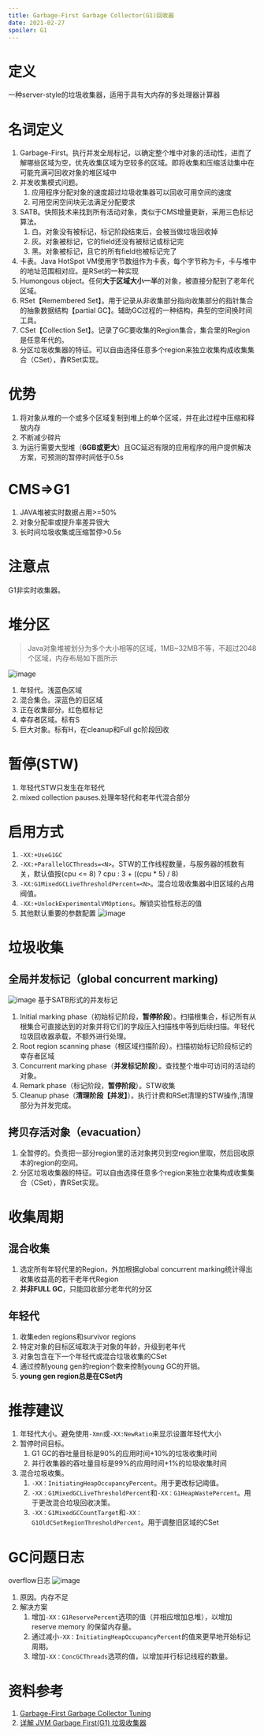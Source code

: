 ```yaml
---
title: Garbage-First Garbage Collector(G1)回收器
date: 2021-02-27
spoiler: G1
---
```


# 定义

一种server-style的垃圾收集器，适用于具有大内存的多处理器计算器

# 名词定义

1. Garbage-First。执行并发全局标记，以确定整个堆中对象的活动性，进而了解哪些区域为空，优先收集区域为空较多的区域。即将收集和压缩活动集中在可能充满可回收对象的堆区域中
2. 并发收集模式问题。
    1. 应用程序分配对象的速度超过垃圾收集器可以回收可用空间的速度
    2. 可用空闲空间块无法满足分配要求
3. SATB。快照技术来找到所有活动对象，类似于CMS增量更新，采用三色标记算法。
    1. 白。对象没有被标记，标记阶段结束后，会被当做垃圾回收掉
    2. 灰。对象被标记，它的field还没有被标记或标记完
    3. 黑。对象被标记，且它的所有field也被标记完了
4. 卡表。Java HotSpot VM使用字节数组作为卡表，每个字节称为卡，卡与堆中的地址范围相对应。是RSet的一种实现
5. Humongous object。任何**大于区域大小一半**的对象，被直接分配到了老年代区域。
6. RSet【Remembered Set】。用于记录从非收集部分指向收集部分的指针集合的抽象数据结构【partial GC】。辅助GC过程的一种结构，典型的空间换时间工具。
7. CSet【Collection Set】。记录了GC要收集的Region集合，集合里的Region是任意年代的。
8. 分区垃圾收集器的特征。可以自由选择任意多个region来独立收集构成收集集合（CSet），靠RSet实现。

# 优势

1. 将对象从堆的一个或多个区域复制到堆上的单个区域，并在此过程中压缩和释放内存
2. 不断减少碎片
3. 为运行需要大型堆（**6GB或更大**）且GC延迟有限的应用程序的用户提供解决方案，可预测的暂停时间低于0.5s

# CMS=>G1

1. JAVA堆被实时数据占用>=50%
2. 对象分配率或提升率差异很大
3. 长时间垃圾收集或压缩暂停>0.5s

# 注意点

G1非实时收集器。

# 堆分区

> Java对象堆被划分为多个大小相等的区域，1MB~32MB不等，不超过2048个区域，内存布局如下图所示

![image](./memory-heap.png)

1. 年轻代。浅蓝色区域
2. 混合集合。深蓝色的旧区域
3. 正在收集部分。红色框标记
4. 幸存者区域。标有S
5. 巨大对象。标有H，在cleanup和Full gc阶段回收

# 暂停(STW)

1. 年轻代STW只发生在年轻代
2. mixed collection pauses.处理年轻代和老年代混合部分

# 启用方式

1. `-XX:+UseG1GC`
2. `-XX:+ParallelGCThreads=<N>`。STW的工作线程数量，与服务器的核数有关，默认值按(cpu <= 8) ? cpu : 3 + ((cpu * 5) / 8)
3. `-XX:G1MixedGCLiveThresholdPercent=<N>`。混合垃圾收集器中旧区域的占用阀值。
4. `-XX:+UnlockExperimentalVMOptions`。解锁实验性标志的值
5. 其他默认重要的参数配置
![image](./import-property.png)

# 垃圾收集

## 全局并发标记（global concurrent marking)

![image](./remark-life.png)
基于SATB形式的并发标记

1. Initial marking phase（初始标记阶段，**暂停阶段**）。扫描根集合，标记所有从根集合可直接达到的对象并将它们的字段压入扫描栈中等到后续扫描。年轻代垃圾回收器承载，不额外进行处理。
2. Root region scanning phase（根区域扫描阶段）。扫描初始标记阶段标记的幸存者区域
3. Concurrent marking phase（**并发标记阶段**）。查找整个堆中可访问的活动的对象。
4. Remark phase（标记阶段，**暂停阶段**）。STW收集
5. Cleanup phase（**清理阶段【并发】**）。执行计费和RSet清理的STW操作,清理部分为并发完成。

## 拷贝存活对象（evacuation）

1. 全暂停的。负责把一部分region里的活对象拷贝到空region里取，然后回收原本的region的空间。
2. 分区垃圾收集器的特征。可以自由选择任意多个region来独立收集构成收集集合（CSet），靠RSet实现。

# 收集周期

## 混合收集

1. 选定所有年轻代里的Region，外加根据global concurrent marking统计得出收集收益高的若干老年代Region
2. **并非FULL GC**，只能回收部分老年代的分区

## 年轻代

1. 收集eden regions和survivor regions
2. 特定对象的目标区域取决于对象的年龄，升级到老年代
3. 对象包含在下一个年轻代或混合垃圾收集的CSet
4. 通过控制young gen的region个数来控制young GC的开销。
5. **young gen region总是在CSet内**

# 推荐建议

1. 年轻代大小。避免使用`-Xmn`或`-XX:NewRatio`来显示设置年轻代大小
2. 暂停时间目标。
    1. G1 GC的吞吐量目标是90%的应用时间+10%的垃圾收集时间
    2. 并行收集器的吞吐量目标是99%的应用时间+1%的垃圾收集时间
3. 混合垃圾收集。
    1. `-XX：InitiatingHeapOccupancyPercent`。用于更改标记阈值。
    2. `-XX：G1MixedGCLiveThresholdPercent`和`-XX：G1HeapWastePercent`。用于更改混合垃圾回收决策。
    3. `-XX：G1MixedGCCountTarget`和`-XX：G1OldCSetRegionThresholdPercent`。用于调整旧区域的CSet

# GC问题日志

overflow日志
![image](./overflow-log.png)

1. 原因。内存不足
2. 解决方案
    1. 增加`-XX：G1ReservePercent`选项的值（并相应增加总堆），以增加reserve memory 的保留内存量。
    2. 通过减小`-XX：InitiatingHeapOccupancyPercent`的值来更早地开始标记周期。
    3. 增加`-XX：ConcGCThreads`选项的值，以增加并行标记线程的数量。

# 资料参考

1. [Garbage-First Garbage Collector Tuning](https://docs.oracle.com/javase/8/docs/technotes/guides/vm/gctuning/g1_gc_tuning.html#humongous)
2. [详解 JVM Garbage First(G1) 垃圾收集器](https://cloud.tencent.com/developer/article/1459638)
